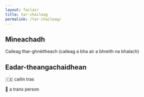 ```yaml
---
layout: faclair
title: tar-chaileag
permalink: /tar-chaileag/
---
```


## Mìneachadh

Caileag thar-ghnèitheach (caileag a bha air a bhreith na bhalach)

## Eadar-theangachaidhean

&#x1f1ee;&#x1f1ea; cailín tras

&#x1f3f4;&#xe0067;&#xe0062;&#xe0065;&#xe006e;&#xe0067;&#xe007f; a trans person